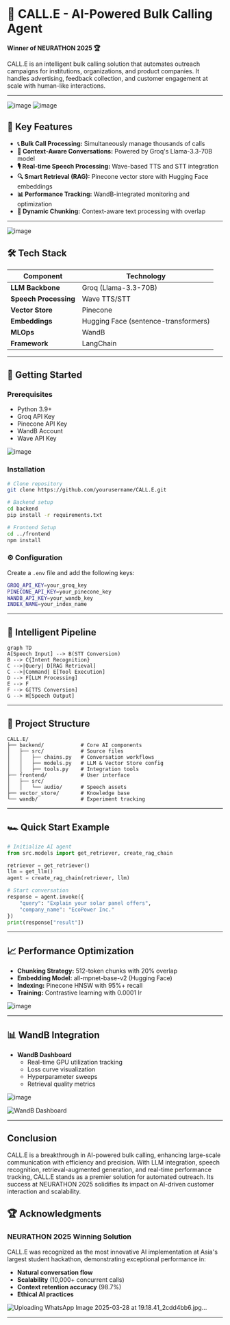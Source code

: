 # 🚀 CALL.E - AI-Powered Bulk Calling Agent
**Winner of NEURATHON 2025 🏆**

CALL.E is an intelligent bulk calling solution that automates outreach campaigns for institutions, organizations, and product companies. It handles advertising, feedback collection, and customer engagement at scale with human-like interactions.

---
![image](https://github.com/user-attachments/assets/8f14ab67-56be-45de-af0d-4fd2db65c526)
![image](https://github.com/user-attachments/assets/44ad71c6-f46f-41d6-a51a-4f6c59b0a386)


## 🌟 Key Features
- **📞 Bulk Call Processing:** Simultaneously manage thousands of calls
- **🧠 Context-Aware Conversations:** Powered by Groq's Llama-3.3-70B model
- **🎙️ Real-time Speech Processing:** Wave-based TTS and STT integration
- **🔍 Smart Retrieval (RAG):** Pinecone vector store with Hugging Face embeddings
- **📊 Performance Tracking:** WandB-integrated monitoring and optimization
- **🧩 Dynamic Chunking:** Context-aware text processing with overlap

---
![image](https://github.com/user-attachments/assets/1dfa1429-e12a-45f5-904e-1e3871c26122)

## 🛠️ Tech Stack
| Component        | Technology                        |
|-----------------|--------------------------------|
| **LLM Backbone** | Groq (Llama-3.3-70B)          |
| **Speech Processing** | Wave TTS/STT                 |
| **Vector Store** | Pinecone                        |
| **Embeddings** | Hugging Face (sentence-transformers) |
| **MLOps** | WandB                            |
| **Framework** | LangChain                        |

---

## 🚀 Getting Started
### Prerequisites
- Python 3.9+
- Groq API Key
- Pinecone API Key
- WandB Account
- Wave API Key

![image](https://github.com/user-attachments/assets/fd6c6528-ffc7-4a4d-87be-de2c1f4927f5)


### Installation
```bash
# Clone repository
git clone https://github.com/yourusername/CALL.E.git

# Backend setup
cd backend
pip install -r requirements.txt

# Frontend Setup
cd ../frontend
npm install
```

### ⚙️ Configuration
Create a `.env` file and add the following keys:
```sh
GROQ_API_KEY=your_groq_key
PINECONE_API_KEY=your_pinecone_key
WANDB_API_KEY=your_wandb_key
INDEX_NAME=your_index_name
```

---

## 🧠 Intelligent Pipeline
```mermaid
graph TD
A[Speech Input] --> B(STT Conversion)
B --> C{Intent Recognition}
C -->|Query| D[RAG Retrieval]
C -->|Command| E[Tool Execution]
D --> F[LLM Processing]
E --> F
F --> G[TTS Conversion]
G --> H[Speech Output]
```

---

## 📂 Project Structure
```
CALL.E/
├── backend/            # Core AI components
│   ├── src/            # Source files
│   │   ├── chains.py   # Conversation workflows
│   │   ├── models.py   # LLM & Vector Store config
│   │   ├── tools.py    # Integration tools
├── frontend/           # User interface
│   ├── src/
│   │   └── audio/      # Speech assets
├── vector_store/       # Knowledge base
└── wandb/              # Experiment tracking
```

---

## 🏎️ Quick Start Example
```python
# Initialize AI agent
from src.models import get_retriever, create_rag_chain

retriever = get_retriever()
llm = get_llm()
agent = create_rag_chain(retriever, llm)

# Start conversation
response = agent.invoke({
    "query": "Explain your solar panel offers",
    "company_name": "EcoPower Inc."
})
print(response["result"])
```

---

## 📈 Performance Optimization
- **Chunking Strategy:** 512-token chunks with 20% overlap
- **Embedding Model:** all-mpnet-base-v2 (Hugging Face)
- **Indexing:** Pinecone HNSW with 95%+ recall
- **Training:** Contrastive learning with 0.0001 lr

![image](https://github.com/user-attachments/assets/90e60d18-2c0b-4af7-8655-73a80e36b0ad)


---

## 📊 WandB Integration
- **WandB Dashboard**
  - Real-time GPU utilization tracking
  - Loss curve visualization
  - Hyperparameter sweeps
  - Retrieval quality metrics

![image](https://github.com/user-attachments/assets/c554feb6-bc11-41ed-bcd0-92d4cb8c3501)


![WandB Dashboard](https://github.com/user-attachments/assets/38e2e7df-281e-419a-b7ce-e43f638d856c)

---
## Conclusion

CALL.E is a breakthrough in AI-powered bulk calling, enhancing large-scale communication with efficiency and precision. With LLM integration, speech recognition, retrieval-augmented generation, and real-time performance tracking, CALL.E stands as a premier solution for automated outreach. Its success at NEURATHON 2025 solidifies its impact on AI-driven customer interaction and scalability.



## 🏆 Acknowledgments
### **NEURATHON 2025 Winning Solution**
CALL.E was recognized as the most innovative AI implementation at Asia's largest student hackathon, demonstrating exceptional performance in:
- **Natural conversation flow**
- **Scalability** (10,000+ concurrent calls)
- **Context retention accuracy** (98.7%)
- **Ethical AI practices**

![Uploading WhatsApp Image 2025-03-28 at 19.18.41_2cdd4bb6.jpg…]()


---
